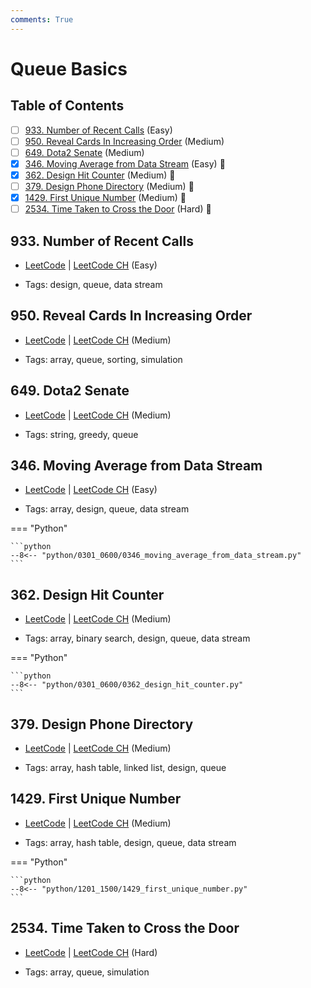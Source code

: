 ```yaml
---
comments: True
---
```


# Queue Basics

## Table of Contents

- [ ] [933. Number of Recent Calls](https://leetcode.cn/problems/number-of-recent-calls/) (Easy)
- [ ] [950. Reveal Cards In Increasing Order](https://leetcode.cn/problems/reveal-cards-in-increasing-order/) (Medium)
- [ ] [649. Dota2 Senate](https://leetcode.cn/problems/dota2-senate/) (Medium)
- [x] [346. Moving Average from Data Stream](https://leetcode.cn/problems/moving-average-from-data-stream/) (Easy) 👑
- [x] [362. Design Hit Counter](https://leetcode.cn/problems/design-hit-counter/) (Medium) 👑
- [ ] [379. Design Phone Directory](https://leetcode.cn/problems/design-phone-directory/) (Medium) 👑
- [x] [1429. First Unique Number](https://leetcode.cn/problems/first-unique-number/) (Medium) 👑
- [ ] [2534. Time Taken to Cross the Door](https://leetcode.cn/problems/time-taken-to-cross-the-door/) (Hard) 👑

## 933. Number of Recent Calls

-   [LeetCode](https://leetcode.com/problems/number-of-recent-calls/) | [LeetCode CH](https://leetcode.cn/problems/number-of-recent-calls/) (Easy)

-   Tags: design, queue, data stream


## 950. Reveal Cards In Increasing Order

-   [LeetCode](https://leetcode.com/problems/reveal-cards-in-increasing-order/) | [LeetCode CH](https://leetcode.cn/problems/reveal-cards-in-increasing-order/) (Medium)

-   Tags: array, queue, sorting, simulation


## 649. Dota2 Senate

-   [LeetCode](https://leetcode.com/problems/dota2-senate/) | [LeetCode CH](https://leetcode.cn/problems/dota2-senate/) (Medium)

-   Tags: string, greedy, queue


## 346. Moving Average from Data Stream

-   [LeetCode](https://leetcode.com/problems/moving-average-from-data-stream/) | [LeetCode CH](https://leetcode.cn/problems/moving-average-from-data-stream/) (Easy)

-   Tags: array, design, queue, data stream

=== "Python"

    ```python
    --8<-- "python/0301_0600/0346_moving_average_from_data_stream.py"
    ```



## 362. Design Hit Counter

-   [LeetCode](https://leetcode.com/problems/design-hit-counter/) | [LeetCode CH](https://leetcode.cn/problems/design-hit-counter/) (Medium)

-   Tags: array, binary search, design, queue, data stream

=== "Python"

    ```python
    --8<-- "python/0301_0600/0362_design_hit_counter.py"
    ```



## 379. Design Phone Directory

-   [LeetCode](https://leetcode.com/problems/design-phone-directory/) | [LeetCode CH](https://leetcode.cn/problems/design-phone-directory/) (Medium)

-   Tags: array, hash table, linked list, design, queue


## 1429. First Unique Number

-   [LeetCode](https://leetcode.com/problems/first-unique-number/) | [LeetCode CH](https://leetcode.cn/problems/first-unique-number/) (Medium)

-   Tags: array, hash table, design, queue, data stream

=== "Python"

    ```python
    --8<-- "python/1201_1500/1429_first_unique_number.py"
    ```



## 2534. Time Taken to Cross the Door

-   [LeetCode](https://leetcode.com/problems/time-taken-to-cross-the-door/) | [LeetCode CH](https://leetcode.cn/problems/time-taken-to-cross-the-door/) (Hard)

-   Tags: array, queue, simulation
